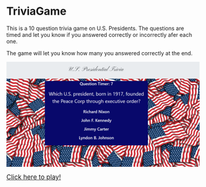 # TriviaGame

This is a 10 question trivia game on U.S. Presidents. The questions are timed and let you know if you answered
correctly or incorrectly afer each one. 

The game will let you know how many you answered correctly at the end. 

![screenshot of trivia](./assets/images/trivia.PNG)

<span style="font-size:larger;">[Click here to play!](https://www.petercarmines.github.io/TriviaGame)</span>

